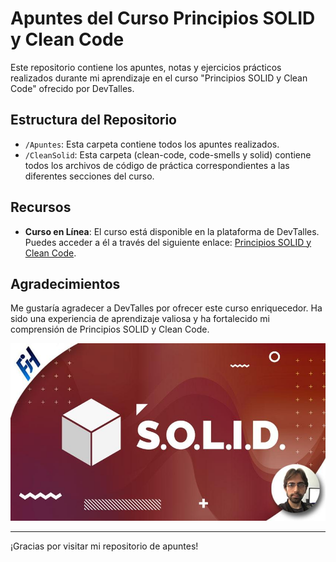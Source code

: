 # Apuntes del Curso Principios SOLID y Clean Code

Este repositorio contiene los apuntes, notas y ejercicios prácticos realizados durante mi aprendizaje en el curso "Principios SOLID y Clean Code" ofrecido por DevTalles.

## Estructura del Repositorio

-   `/Apuntes`: Esta carpeta contiene todos los apuntes realizados.
-   `/CleanSolid`: Esta carpeta (clean-code, code-smells y solid) contiene todos los archivos de código de práctica correspondientes a las diferentes secciones del curso.

## Recursos

-   **Curso en Línea**: El curso está disponible en la plataforma de DevTalles. Puedes acceder a él a través del siguiente enlace: [Principios SOLID y Clean Code](https://cursos.devtalles.com/courses/solid-clean-code?coupon=learn-01).

## Agradecimientos

Me gustaría agradecer a DevTalles por ofrecer este curso enriquecedor. Ha sido una experiencia de aprendizaje valiosa y ha fortalecido mi comprensión de Principios SOLID y Clean Code.

![Alt text](/Apuntes/assets/image2.jpg)

---

¡Gracias por visitar mi repositorio de apuntes!
